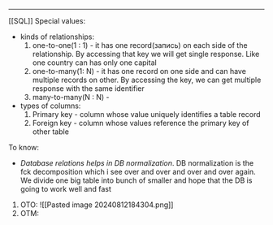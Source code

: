 ***
[[SQL]]
Special values:
- kinds of relationships:
	1. one-to-one(1 : 1) - it has one record(запись) on each side of the relationship. By accessing that key we will get single response. Like one country can has only one capital 
	2. one-to-many(1: N) - it has one record on one side and can have multiple records on other. By accessing the key, we can get multiple response with the same identifier  
	3. many-to-many(N : N) - 
- types of columns:
	1. Primary key - column whose value uniquely identifies a table record
	2. Foreign key - column whose values reference the primary key of other table

To know:
- *Database relations helps in DB normalization*. DB normalization is the fck decomposition which i see over and over and over and over again. We divide one big table into bunch of smaller and hope that the DB is going to work well and fast 

1. OTO:
![[Pasted image 20240812184304.png]]
2. OTM:
